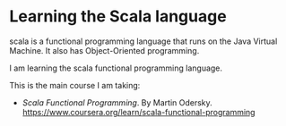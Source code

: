 # Learning the Scala language

scala is a functional programming language that runs on the
Java Virtual Machine. It also has Object-Oriented programming.

I am learning the scala functional programming language.

This is the main course I am taking:

- _Scala Functional Programming_. By Martin Odersky. 
<https://www.coursera.org/learn/scala-functional-programming>

